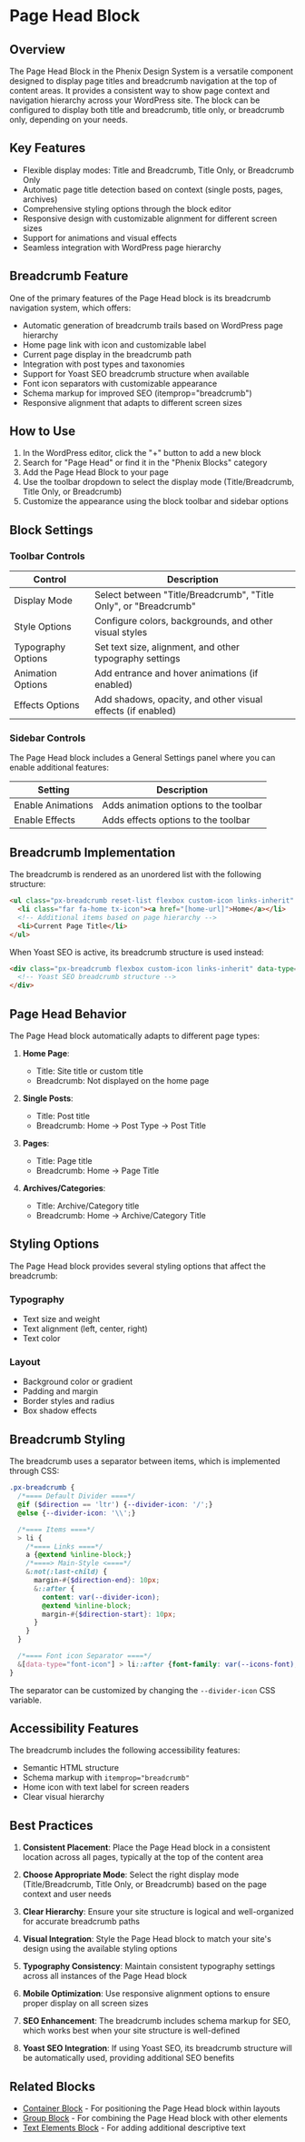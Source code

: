 # Page Head Block

## Overview

The Page Head Block in the Phenix Design System is a versatile component designed to display page titles and breadcrumb navigation at the top of content areas. It provides a consistent way to show page context and navigation hierarchy across your WordPress site. The block can be configured to display both title and breadcrumb, title only, or breadcrumb only, depending on your needs.

## Key Features

- Flexible display modes: Title and Breadcrumb, Title Only, or Breadcrumb Only
- Automatic page title detection based on context (single posts, pages, archives)
- Comprehensive styling options through the block editor
- Responsive design with customizable alignment for different screen sizes
- Support for animations and visual effects
- Seamless integration with WordPress page hierarchy

## Breadcrumb Feature

One of the primary features of the Page Head block is its breadcrumb navigation system, which offers:

- Automatic generation of breadcrumb trails based on WordPress page hierarchy
- Home page link with icon and customizable label
- Current page display in the breadcrumb path
- Integration with post types and taxonomies
- Support for Yoast SEO breadcrumb structure when available
- Font icon separators with customizable appearance
- Schema markup for improved SEO (itemprop="breadcrumb")
- Responsive alignment that adapts to different screen sizes

## How to Use

1. In the WordPress editor, click the "+" button to add a new block
2. Search for "Page Head" or find it in the "Phenix Blocks" category
3. Add the Page Head Block to your page
4. Use the toolbar dropdown to select the display mode (Title/Breadcrumb, Title Only, or Breadcrumb)
5. Customize the appearance using the block toolbar and sidebar options

## Block Settings

### Toolbar Controls

| Control | Description |
|---------|-------------|
| Display Mode | Select between "Title/Breadcrumb", "Title Only", or "Breadcrumb" |
| Style Options | Configure colors, backgrounds, and other visual styles |
| Typography Options | Set text size, alignment, and other typography settings |
| Animation Options | Add entrance and hover animations (if enabled) |
| Effects Options | Add shadows, opacity, and other visual effects (if enabled) |

### Sidebar Controls

The Page Head block includes a General Settings panel where you can enable additional features:

| Setting | Description |
|---------|-------------|
| Enable Animations | Adds animation options to the toolbar |
| Enable Effects | Adds effects options to the toolbar |

## Breadcrumb Implementation

The breadcrumb is rendered as an unordered list with the following structure:

```html
<ul class="px-breadcrumb reset-list flexbox custom-icon links-inherit" data-type="font-icon" itemprop="breadcrumb">
  <li class="far fa-home tx-icon"><a href="[home-url]">Home</a></li>
  <!-- Additional items based on page hierarchy -->
  <li>Current Page Title</li>
</ul>
```

When Yoast SEO is active, its breadcrumb structure is used instead:

```html
<div class="px-breadcrumb flexbox custom-icon links-inherit" data-type="font-icon" itemprop="breadcrumb">
  <!-- Yoast SEO breadcrumb structure -->
</div>
```

## Page Head Behavior

The Page Head block automatically adapts to different page types:

1. **Home Page**: 
   - Title: Site title or custom title
   - Breadcrumb: Not displayed on the home page

2. **Single Posts**: 
   - Title: Post title
   - Breadcrumb: Home → Post Type → Post Title

3. **Pages**: 
   - Title: Page title
   - Breadcrumb: Home → Page Title

4. **Archives/Categories**: 
   - Title: Archive/Category title
   - Breadcrumb: Home → Archive/Category Title

## Styling Options

The Page Head block provides several styling options that affect the breadcrumb:

### Typography

- Text size and weight
- Text alignment (left, center, right)
- Text color

### Layout

- Background color or gradient
- Padding and margin
- Border styles and radius
- Box shadow effects

## Breadcrumb Styling

The breadcrumb uses a separator between items, which is implemented through CSS:

```scss
.px-breadcrumb {
  /*==== Default Divider ====*/
  @if ($direction == 'ltr') {--divider-icon: '/';}
  @else {--divider-icon: '\\';}

  /*==== Items ====*/
  > li {
    /*==== Links ====*/
    a {@extend %inline-block;}
    /*====> Main-Style <====*/
    &:not(:last-child) {
      margin-#{$direction-end}: 10px;
      &::after {
        content: var(--divider-icon);
        @extend %inline-block;
        margin-#{$direction-start}: 10px;
      }
    }
  }

  /*==== Font icon Separator ====*/
  &[data-type="font-icon"] > li::after {font-family: var(--icons-font);}
}
```

The separator can be customized by changing the `--divider-icon` CSS variable.

## Accessibility Features

The breadcrumb includes the following accessibility features:

- Semantic HTML structure
- Schema markup with `itemprop="breadcrumb"`
- Home icon with text label for screen readers
- Clear visual hierarchy

## Best Practices

1. **Consistent Placement**: Place the Page Head block in a consistent location across all pages, typically at the top of the content area

2. **Choose Appropriate Mode**: Select the right display mode (Title/Breadcrumb, Title Only, or Breadcrumb) based on the page context and user needs

3. **Clear Hierarchy**: Ensure your site structure is logical and well-organized for accurate breadcrumb paths

4. **Visual Integration**: Style the Page Head block to match your site's design using the available styling options

5. **Typography Consistency**: Maintain consistent typography settings across all instances of the Page Head block

6. **Mobile Optimization**: Use responsive alignment options to ensure proper display on all screen sizes

7. **SEO Enhancement**: The breadcrumb includes schema markup for SEO, which works best when your site structure is well-defined

8. **Yoast SEO Integration**: If using Yoast SEO, its breadcrumb structure will be automatically used, providing additional SEO benefits

## Related Blocks

- [Container Block](./container-block.md) - For positioning the Page Head block within layouts
- [Group Block](./group-block.md) - For combining the Page Head block with other elements
- [Text Elements Block](./text-elements-block.md) - For adding additional descriptive text
